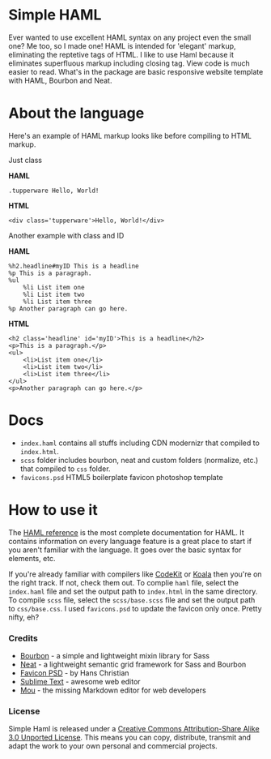 # Simple HAML
Ever wanted to use excellent HAML syntax on any project even the small one? Me too, so I made one! HAML is intended for 'elegant' markup, eliminating the reptetive tags of HTML. I like to use Haml because it eliminates superfluous markup including closing tag. View code is much easier to read. What's in the package are basic responsive website template with HAML, Bourbon and Neat.

# About the language
Here's an example of HAML markup looks like before compiling to HTML markup.

Just class
 
**HAML**

	.tupperware Hello, World!

**HTML**

	<div class='tupperware'>Hello, World!</div>

Another example with class and ID

**HAML** 

	%h2.headline#myID This is a headline
	%p This is a paragraph.
	%ul
    	%li List item one
    	%li List item two
    	%li List item three
	%p Another paragraph can go here.

**HTML**
	
	<h2 class='headline' id='myID'>This is a headline</h2>
	<p>This is a paragraph.</p>
	<ul>
  		<li>List item one</li>
  		<li>List item two</li>
  		<li>List item three</li>
	</ul>
	<p>Another paragraph can go here.</p>
	
# Docs
 * `index.haml` contains all stuffs including CDN modernizr that compiled to `index.html`.
 * `scss` folder includes bourbon, neat and custom folders (normalize, etc.) that compiled to `css` folder.
 * `favicons.psd` HTML5 boilerplate favicon photoshop template
 
# How to use it
The [HAML reference](http://haml.info/tutorial.html) is the most complete documentation for HAML. It contains information on every language feature is a great place to start if you aren't familiar with the language. It goes over the basic syntax for elements, etc.

If you're already familiar with compilers like [CodeKit](http://incident57.com/codekit/) or [Koala](http://koala-app.com/) then you're on the right track. If not, check them out. To complie `haml` file, select the `index.haml` file and set the output path to `index.html` in the same directory.  To compile `scss` file, select the `scss/base.scss` file and set the output path to `css/base.css`. I used `favicons.psd` to update the favicon only once. Pretty nifty, eh?

### Credits
 * [Bourbon](http://bourbon.io) - a simple and lightweight mixin library for Sass
 * [Neat](http://neat.bourbon.io) - a lightweight semantic grid framework for Sass and Bourbon
 * [Favicon PSD](http://drublic.de/blog/html5-boilerplate-favicons-psd-template/) - by Hans Christian
 * [Sublime Text](http://www.sublimetext.com/) - awesome web editor
 * [Mou](http://mouapp.com) - the missing Markdown editor for web developers
 
### License
Simple Haml is released under a [Creative Commons Attribution-Share Alike 3.0 Unported License](http://creativecommons.org/licenses/by-sa/3.0/). This means you can copy, distribute, transmit and adapt the work to your own personal and commercial projects.